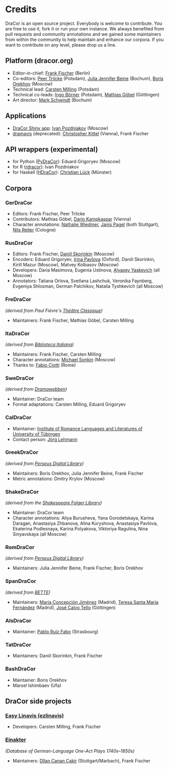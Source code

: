 # Credits

DraCor is an open source project. Everybody is welcome to contribute. You are free to use it, fork it or run your own instance. We always benefited from pull requests and community annotations and we gained some maintainers from within the community to help maintain and enhance our corpora. If you want to contribute on any level, please drop us a line.

## Platform (dracor.org)
* Editor-in-chief: [Frank Fischer](https://lehkost.github.io/) (Berlin)
* Co-editors: [Peer Trilcke](https://www.uni-potsdam.de/de/lit-19-jhd/peertrilcke/) (Potsdam), [Julia Jennifer Beine](https://rub.academia.edu/JuliaJenniferBeine) (Bochum), [Boris Orekhov](http://nevmenandr.net/bo.php) (Moscow)
* Technical lead: [Carsten Milling](https://hashtable.de/) (Potsdam)
* Technical co-leads: [Ingo Börner](https://www.oeaw.ac.at/acdh/team/current-team/ingo-boerner/) (Potsdam), [Mathias Göbel](https://www.sub.uni-goettingen.de/en/contact/staff-a-z/staff-details/person/mathias-goebel/) (Göttingen)
* Art director: [Mark Schwindt](https://www.markschwindt.com/) (Bochum)

## Applications
* [DraCor Shiny app](https://shiny.dracor.org/): [Ivan Pozdniakov](https://www.hse.ru/en/org/persons/137328113) (Moscow)
* [dramavis](https://dlina.github.io/dramavis/) (deprecated): [Christopher Kittel](http://www.christopherkittel.eu/) (Vienna), Frank Fischer

## API wrappers (experimental)
* for Python ([PyDraCor](https://pypi.org/project/pydracor/)): Eduard Grigoryev (Moscow)
* for R ([rdracor](https://github.com/dracor-org/rdracor)): Ivan Pozdniakov
* for Haskell ([HDraCor](https://github.com/dracor-org/hdracor)): [Christian Lück](https://www.fernuni-hagen.de/literatur/medienaesthetik/team/christianlueck.shtml) (Münster)

## Corpora

### GerDraCor
* Editors: Frank Fischer, Peer Trilcke
* Contributors: Mathias Göbel, [Dario Kampkaspar](https://www.oeaw.ac.at/acdh/team/current-team/dario-kampkaspar-1) (Vienna)
* Character annotations: [Nathalie Wiedmer](https://www.ims.uni-stuttgart.de/institut/team/Wiedmer/), [Janis Pagel](https://janispagel.de/) (both Stuttgart), [Nils Reiter](https://nilsreiter.de/) (Cologne)

### RusDraCor
* Editors: Frank Fischer, [Daniil Skorinkin](https://www.hse.ru/en/staff/skorinkin) (Moscow)
* Encoders: Eduard Grigoryev, [Irina Pavlova](https://www.mod-langs.ox.ac.uk/people/irina-pavlova) (Oxford), Daniil Skorinkin, Kirill Mazur (Moscow), Matvey Kolbasov (Moscow)
* Developers: Daria Maximova, Eugenia Ustinova, [Alyaxey Yaskevich](https://yaskevich.com/) (all Moscow)
* Annotators: Tatiana Orlova, Svetlana Lashchuk, Veronika Faynberg, Evgeniya Shlosman, German Palchikov, Natalia Tyshkevich (all Moscow)

### FreDraCor
*(derived from Paul Fièvre's [Théâtre Classique](https://www.theatre-classique.fr/index.html))*
* Maintainers: Frank Fischer, Mathias Göbel, Carsten Milling

### ItaDraCor
*(derived from [Biblioteca Italiana](http://www.bibliotecaitaliana.it/))*
* Maintainers: Frank Fischer, Carsten Milling
* Character annotations: [Michael Sonkin](https://twitter.com/Migabaj) (Moscow)
* Thanks to: [Fabio Ciotti](http://directory.uniroma2.it/index.php/chart/dettagliDocente/8353) (Rome)

### SweDraCor
*(derived from [Dramawebben](https://litteraturbanken.se/dramawebben))*
* Maintainer: DraCor team
* Format adaptations: Carsten Milling, Eduard Grigoryev

### CalDraCor
* Maintainer: [Institute of Romance Languages and Literatures of University of Tübingen](https://uni-tuebingen.de/fakultaeten/philosophische-fakultaet/fachbereiche/neuphilologie/romanisches-seminar/home/)
* Contact person: [Jörg Lehmann](https://uni-tuebingen.de/fakultaeten/philosophische-fakultaet/fachbereiche/neuphilologie/romanisches-seminar/ehrlicher/ehrlicher/mitarbeiter/)

### GreekDraCor
*(derived from [Perseus Digital Library](http://www.perseus.tufts.edu/hopper/opensource/download))*
* Maintainers: Boris Orekhov, Julia Jennifer Beine, Frank Fischer
* Metric annotations: Dmitry Krylov (Moscow)

### ShakeDraCor
*(derived from the [Shakespeare Folger Library](https://www.folgerdigitaltexts.org/))*
* Maintainer: DraCor team
* Character annotations: Aliya Burusheva, Yana Gorodetskaya, Karina Daragan, Anastasiya Zhbanova, Alina Kuryshova, Anastasiya Pavlova, Ekaterina Podlesnaya, Karina Polyakova, Viktoriya Ragulina, Nina Sinyavskaya (all Moscow)

### RomDraCor
*(derived from [Perseus Digital Library](http://www.perseus.tufts.edu/hopper/opensource/download))*
* Maintainers: Julia Jennifer Beine, Frank Fischer, Boris Orekhov

### SpanDraCor
*(derived from [BETTE](https://github.com/GHEDI/BETTE))*
* Maintainers: [María Concepción Jiménez](https://www.unir.net/profesores/maria-concepcion-jimenez-fernandez/) (Madrid), [Teresa Santa María Fernández](https://www.unir.net/profesores/ma-teresa-santa-maria-fernandez/) (Madrid), [José Calvo Tello](https://www.sub.uni-goettingen.de/kontakt/personen-a-z/personendetails/person/jose-calvo-tello/) (Göttingen)

### AlsDraCor
* Maintainer: [Pablo Ruiz Fabo](https://lilpa.unistra.fr/theme-1-lexiques-discours-et-transpositions/membres/enseignants-chercheurs/ruiz-fabo-pablo/) (Strasbourg)

### TatDraCor
* Maintainers: Daniil Skorinkin, Frank Fischer

### BashDraCor
* Maintainer: Boris Orekhov
* Marsel Ishimbaev (Ufa)

## DraCor side projects

### [Easy Linavis (ezlinavis)](https://ezlinavis.dracor.org/)
* Developers: Carsten Milling, Frank Fischer

### [Einakter](https://einakter.dracor.org/)
*(Database of German-Language One-Act Plays 1740s–1850s)*
* Maintainers: [Dîlan Canan Çakir](https://www.ilw.uni-stuttgart.de/institut/team/Cakir-00001/) (Stuttgart/Marbach), Frank Fischer
